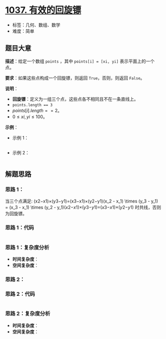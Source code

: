 # [1037. 有效的回旋镖](https://leetcode.cn/problems/valid-boomerang/)

- 标签：几何、数组、数学
- 难度：简单

## 题目大意

**描述**：给定一个数组 `points` ，其中 `points[i] = [xi, yi]` 表示平面上的一个点。

**要求**：如果这些点构成一个回旋镖，则返回 `True`，否则，则返回 `False`。

**说明**：

- **回旋镖**：定义为一组三个点，这些点各不相同且不在一条直线上。
- `points.length == 3`
- $points[i].length == 2$。
- $0 \le xi, yi \le 100$。

**示例**：

- 示例 1：

```Python
```

- 示例 2：

```Python
```

## 解题思路

### 思路 1：

 当三个点满足: (x2−x1)×(y3−y1)=(x3−x1)×(y2−y1)(x_2 - x_1) \times (y_3 - y_1) = (x_3 - x_1) \times (y_2 - y_1)(*x*2−*x*1)×(*y*3−*y*1)=(*x*3−*x*1)×(*y*2−*y*1) 时共线，否则为回旋镖。

### 思路 1：代码

```Python

```

### 思路 1：复杂度分析

- **时间复杂度**：
- **空间复杂度**：

### 思路 2：



### 思路 2：代码

```Python

```

### 思路 2：复杂度分析

- **时间复杂度**：
- **空间复杂度**：